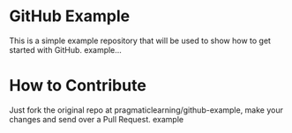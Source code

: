 GitHub Example
==============

This is a simple example repository that will be used to show how to get started with GitHub.
example...

How to Contribute
=================

Just fork the original repo at pragmaticlearning/github-example, make your changes and send over a Pull Request.
example
